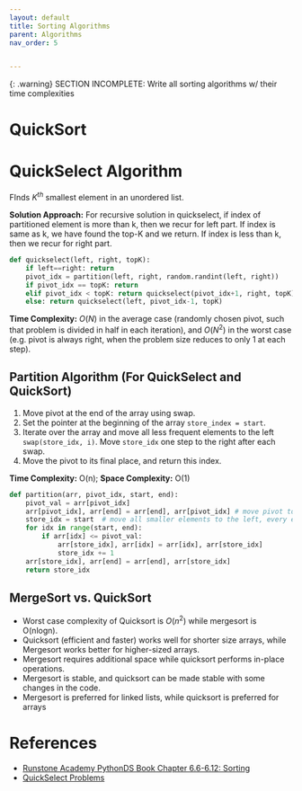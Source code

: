 ```yaml
---
layout: default
title: Sorting Algorithms
parent: Algorithms
nav_order: 5


---
```


{: .warning}
SECTION INCOMPLETE: Write all sorting algorithms w/ their time complexities

# QuickSort



# QuickSelect Algorithm

FInds $K^{th}$ smallest element in an unordered list.

**Solution Approach:** For recursive solution in quickselect, if index of partitioned element is more than k, then we recur for left part. If index is same as k, we have found the top-K and we return. If index is less than k, then we recur for right part.

```python
def quickselect(left, right, topK):
    if left==right: return
    pivot_idx = partition(left, right, random.randint(left, right))
    if pivot_idx == topK: return
    elif pivot_idx < topK: return quickselect(pivot_idx+1, right, topK)
    else: return quickselect(left, pivot_idx-1, topK)
```

**Time Complexity:** $O(N)$ in the average case (randomly chosen pivot, such that problem is divided in half in each iteration),  and $O(N^2)$ in the worst case (e.g. pivot is always right, when the problem size reduces to only 1 at each step).

## Partition Algorithm (For QuickSelect and QuickSort)

1. Move pivot at the end of the array using swap.
2. Set the pointer at the beginning of the array `store_index = start`.
3. Iterate over the array and move all less frequent elements to the left `swap(store_idx, i)`. Move `store_idx` one step to the right after each swap.
4. Move the pivot to its final place, and return this index.

**Time Complexity:** O(n); **Space Complexity:** O(1)
```python
def partition(arr, pivot_idx, start, end):
	pivot_val = arr[pivot_idx] 
	arr[pivot_idx], arr[end] = arr[end], arr[pivot_idx] # move pivot to end
	store_idx = start  # move all smaller elements to the left, every element left of store_idx is smaller than pivot
	for idx in range(start, end):
		if arr[idx] <= pivot_val:
			arr[store_idx], arr[idx] = arr[idx], arr[store_idx]
			store_idx += 1
	arr[store_idx], arr[end] = arr[end], arr[store_idx]
	return store_idx
```





## MergeSort vs. QuickSort
- Worst case complexity of Quicksort is $O(n^2)$ while mergesort is O(nlogn).
- Quicksort (efficient and faster) works well for shorter size arrays, while Mergesort works better for higher-sized arrays.
- Mergesort requires additional space while quicksort performs in-place operations.
- Mergesort is stable, and quicksort can be made stable with some changes in the code.
- Mergesort is preferred for linked lists, while quicksort is preferred for arrays


# References

- [Runstone Academy PythonDS Book Chapter 6.6-6.12: Sorting](https://runestone.academy/ns/books/published/pythonds/SortSearch/toctree.html)
- [QuickSelect Problems](https://leetcode.com/tag/quickselect)